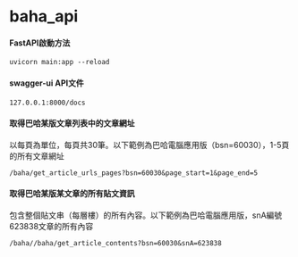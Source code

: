 # baha_api

#### FastAPI啟動方法
```console
uvicorn main:app --reload
```

#### swagger-ui API文件
```url
127.0.0.1:8000/docs
```

#### 取得巴哈某版文章列表中的文章網址
以每頁為單位，每頁共30筆。以下範例為巴哈電腦應用版（bsn=60030），1-5頁的所有文章網址
```url
/baha/get_article_urls_pages?bsn=60030&page_start=1&page_end=5
```

#### 取得巴哈某版某文章的所有貼文資訊
包含整個貼文串（每層樓）的所有內容。以下範例為巴哈電腦應用版，snA編號623838文章的所有內容
```url
/baha//baha/get_article_contents?bsn=60030&snA=623838
```
